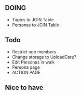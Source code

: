 ## DOING
- Topics to JOIN Table
- Personas to JOIN Table

## Todo
- Restrict non members
- Change storage to UploadCare?
- Edit Personas in walk
- Persona page
- ACTION PAGE

## Nice to have